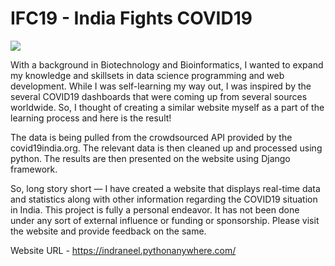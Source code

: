 # IFC19 - India Fights COVID19
![](https://i.imgur.com/BOOq7hk.gif)

With a background in Biotechnology and Bioinformatics, I wanted to expand my knowledge and skillsets in data science programming and web development. While I was self-learning my way out, I was inspired by the several COVID19 dashboards that were coming up from several sources worldwide. So, I thought of creating a similar website myself as a part of the learning process and here is the result!

The data is being pulled from the crowdsourced API provided by the covid19india.org. The relevant data is then cleaned up and processed using python. The results are then presented on the website using Django framework.

So, long story short — I have created a website that displays real-time data and statistics along with other information regarding the COVID19 situation in India. This project is fully a personal endeavor. It has not been done under any sort of external influence or funding or sponsorship. Please visit the website and provide feedback on the same.

Website URL - https://indraneel.pythonanywhere.com/ 
